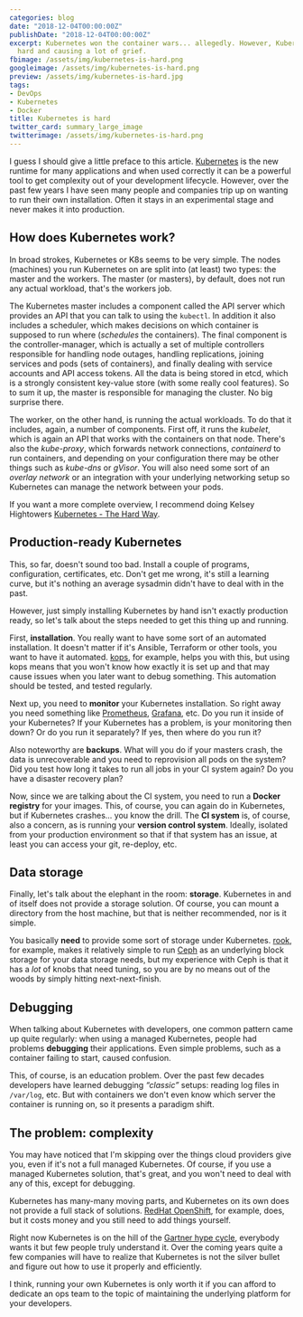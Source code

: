 ```yaml
---
categories: blog
date: "2018-12-04T00:00:00Z"
publishDate: "2018-12-04T00:00:00Z"
excerpt: Kubernetes won the container wars... allegedly. However, Kubernetes is still
  hard and causing a lot of grief.
fbimage: /assets/img/kubernetes-is-hard.png
googleimage: /assets/img/kubernetes-is-hard.png
preview: /assets/img/kubernetes-is-hard.jpg
tags:
- DevOps
- Kubernetes
- Docker
title: Kubernetes is hard
twitter_card: summary_large_image
twitterimage: /assets/img/kubernetes-is-hard.png
---
```


I guess I should give a little preface to this article. [Kubernetes](https://kubernetes.io/) is the new runtime for many
applications and when used correctly it can be a powerful tool to get complexity out of your development lifecycle.
However, over the past few years I have seen many people and companies trip up on wanting to run their own installation.
Often it stays in an experimental stage and never makes it into production.

## How does Kubernetes work?

In broad strokes, Kubernetes or K8s seems to be very simple. The nodes (machines) you run Kubernetes on are split into
(at least) two types: the master and the workers. The master (or masters), by default, does not run any actual
workload, that's the workers job.

The Kubernetes master includes a component called the API server which provides an API that you can talk to using the
`kubectl`. In addition it also includes a scheduler, which makes decisions on which container is supposed to run where
(*schedules* the containers). The final component is the controller-manager, which is actually a set of multiple
controllers responsible for handling node outages, handling replications, joining services and pods (sets of containers),
and finally dealing with service accounts and API access tokens. All the data is being stored in etcd, which is a
strongly consistent key-value store (with some really cool features). So to sum it up, the master is responsible for 
managing the cluster. No big surprise there.

The worker, on the other hand, is running the actual workloads. To do that it includes, again, a number of components.
First off, it runs the *kubelet*, which is again an API that works with the containers on that node. There's also the
*kube-proxy*, which forwards network connections, *containerd* to run containers, and depending on your configuration
there may be other things such as *kube-dns* or *gVisor*. You will also need some sort of an *overlay network* or an
integration with your underlying networking setup so Kubernetes can manage the network between your pods. 

If you want a more complete overview, I recommend doing Kelsey Hightowers
[Kubernetes - The Hard Way](https://github.com/kelseyhightower/kubernetes-the-hard-way).

## Production-ready Kubernetes

This, so far, doesn't sound too bad. Install a couple of programs, configuration, certificates, etc. Don't get me 
wrong, it's still a learning curve, but it's nothing an average sysadmin didn't have to deal with in the past.

However, just simply installing Kubernetes by hand isn't exactly production ready, so let's talk about the steps needed
to get this thing up and running.

First, **installation**. You really want to have some sort of an automated installation. It doesn't matter if it's
Ansible, Terraform or other tools, you want to have it automated. [kops](https://github.com/kubernetes/kops), for
example, helps you with this, but using kops means that you won't know how exactly it is set up and that may cause
issues when you later want to debug something. This automation should be tested, and tested regularly.

Next up, you need to **monitor** your Kubernetes installation. So right away you need something like
[Prometheus](https://prometheus.io/), [Grafana](https://grafana.com/), etc. Do you run it inside of your Kubernetes? If
your Kubernetes has a problem, is your monitoring then down? Or do you run it separately? If yes, then where do you run
it?

Also noteworthy are **backups**. What will you do if your masters crash, the data is unrecoverable and you need to
reprovision all pods on the system? Did you test how long it takes to run all jobs in your CI system again? Do you
have a disaster recovery plan?

Now, since we are talking about the CI system, you need to run a **Docker registry** for your images. This, of course,
you can again do in Kubernetes, but if Kubernetes crashes... you know the drill. The **CI system** is, of course, also 
a concern, as is running your **version control system**. Ideally, isolated from your production environment so that if
that system has an issue, at least you can access your git, re-deploy, etc.

## Data storage

Finally, let's talk about the elephant in the room: **storage**. Kubernetes in and of itself does not provide a storage
solution. Of course, you can mount a directory from the host machine, but that is neither recommended, nor is it simple.

You basically **need** to provide some sort of storage under Kubernetes. [rook](https://rook.io/), for example, makes it 
relatively simple to run [Ceph](https://ceph.com/) as an underlying block storage for your data storage needs, but my
experience with Ceph is that it has a *lot* of knobs that need tuning, so you are by no means out of the woods by simply
hitting next-next-finish.

## Debugging

When talking about Kubernetes with developers, one common pattern came up quite regularly: when using a managed 
Kubernetes, people had problems **debugging** their applications. Even simple problems, such as a container failing to
start, caused confusion.

This, of course, is an education problem. Over the past few decades developers have learned debugging
*&ldquo;classic&rdquo;* setups: reading log files in `/var/log`, etc. But with containers we don't even know which 
server the container is running on, so it presents a paradigm shift.

## The problem: complexity

You may have noticed that I'm skipping over the things cloud providers give you, even if it's not a full managed
Kubernetes. Of course, if you use a managed Kubernetes solution, that's great, and you won't need to deal with any of
this, except for debugging.

Kubernetes has many-many moving parts, and Kubernetes on its own does not provide a full stack of solutions.
[RedHat OpenShift](https://www.openshift.com/), for example, does, but it costs money and you still need to add things
yourself.

Right now Kubernetes is on the hill of the
[Gartner hype cycle](https://www.gartner.com/en/research/methodologies/gartner-hype-cycle), everybody wants it but few
people truly understand it. Over the coming years quite a few companies will have to realize that Kubernetes is not the
silver bullet and figure out how to use it properly and efficiently.

I think, running your own Kubernetes is only worth it if you can afford to dedicate an ops team to the topic of
maintaining the underlying platform for your developers.